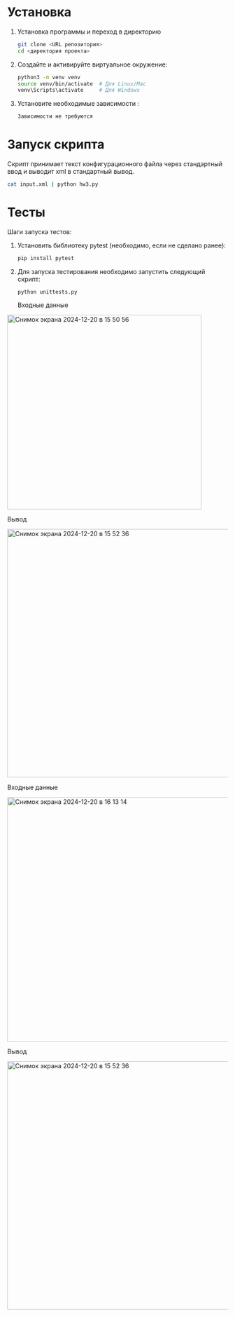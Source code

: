 # Установка
1. Установка программы и переход в директорию
   ```bash
   git clone <URL репозитория>
   cd <директория проекта>
   ```
2. Создайте и активируйте виртуальное окружение:
   ```bash
   python3 -m venv venv
   source venv/bin/activate  # Для Linux/Mac
   venv\Scripts\activate     # Для Windows
   ```
3. Установите необходимые зависимости :
   ```bash
   Зависимости не требуются
   ```

# Запуск скрипта

Скрипт принимает текст конфигурационного файла через стандартный ввод и выводит xml в стандартный вывод.

```bash
cat input.xml | python hw3.py
```

# Тесты

Шаги запуска тестов:
1. Установить библиотеку pytest (необходимо, если не сделано ранее):
   ```bash
   pip install pytest
   ```
   
2. Для запуска тестирования необходимо запустить следующий скрипт:
   ```shell
   python unittests.py
   ```

   Входные данные
<img width="444" alt="Снимок экрана 2024-12-20 в 15 50 56" src="https://github.com/user-attachments/assets/917119dd-5c05-4df4-bb12-e8ff2fd81b3c" />


   Вывод

<img width="567" alt="Снимок экрана 2024-12-20 в 15 52 36" src="https://github.com/user-attachments/assets/6ba56d37-b4d2-479f-b366-fc5487f4be8c" />

   Входные данные

<img width="558" alt="Снимок экрана 2024-12-20 в 16 13 14" src="https://github.com/user-attachments/assets/d885c5c7-e850-4600-83ab-31cb184063ec" />

   Вывод

<img width="567" alt="Снимок экрана 2024-12-20 в 15 52 36" src="https://github.com/user-attachments/assets/49817dd3-6688-4683-950d-0bf4c6a194da" />



